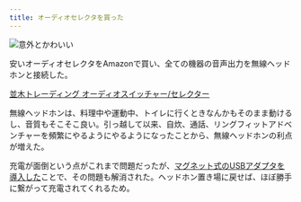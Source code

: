 ```yaml
---
title: オーディオセレクタを買った
---
```


![](https://i.imgur.com/CwDXlHBh.jpg "意外とかわいい")

安いオーディオセレクタをAmazonで買い、全ての機器の音声出力を無線ヘッドホンと接続した。

[並木トレーディング オーディオスイッチャー/セレクター](https://www.amazon.co.jp/dp/B01CWAND36)

無線ヘッドホンは、料理中や運動中、トイレに行くときなんかもそのまま動けるし、音質もそこそこ良い。引っ越して以来、自炊、通話、リングフィットアドベンチャーを頻繁にやるようにやるようになったことから、無線ヘッドホンの利点が増えた。

充電が面倒という点がこれまで問題だったが、[マグネット式のUSBアダプタを導入した][1]ことで、その問題も解消された。ヘッドホン置き場に戻せば、ほぼ勝手に繋がって充電されてくれるため。

[1]: /articles/2019-12-07-manget-usb
